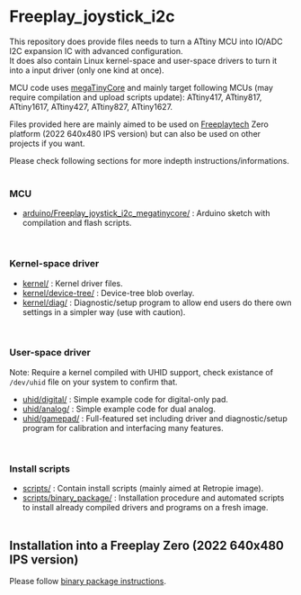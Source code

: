 # Freeplay_joystick_i2c
This repository does provide files needs to turn a ATtiny MCU into IO/ADC I2C expansion IC with advanced configuration.  
It does also contain Linux kernel-space and user-space drivers to turn it into a input driver (only one kind at once).

MCU code uses [megaTinyCore](https://github.com/SpenceKonde/megaTinyCore) and mainly target following MCUs (may require compilation and upload scripts update): ATtiny417, ATtiny817, ATtiny1617, ATtiny427, ATtiny827, ATtiny1627.

Files provided here are mainly aimed to be used on [Freeplaytech](https://www.freeplaytech.com/) Zero platform (2022 640x480 IPS version) but can also be used on other projects if you want.

Please check following sections for more indepth instructions/informations.
<br><br>

### MCU
- [arduino/Freeplay_joystick_i2c_megatinycore/](arduino/Freeplay_joystick_i2c_megatinycore/) : Arduino sketch with compilation and flash scripts.
<br>

### Kernel-space driver
- [kernel/](kernel/) : Kernel driver files.
- [kernel/device-tree/](kernel/device-tree/) : Device-tree blob overlay.
- [kernel/diag/](kernel/diag/) : Diagnostic/setup program to allow end users do there own settings in a simpler way (use with caution).
<br>

### User-space driver
Note: Require a kernel compiled with UHID support, check existance of ``/dev/uhid`` file on your system to confirm that.  
- [uhid/digital/](uhid/digital/) : Simple example code for digital-only pad.
- [uhid/analog/](uhid/analog/) : Simple example code for dual analog.
- [uhid/gamepad/](uhid/gamepad/) : Full-featured set including driver and diagnostic/setup program for calibration and interfacing many features.
<br>

### Install scripts
- [scripts/](scripts/) : Contain install scripts (mainly aimed at Retropie image).
- [scripts/binary_package/](scripts/binary_package/) : Installation procedure and automated scripts to install already compiled drivers and programs on a fresh image.
<br><br>

## Installation into a Freeplay Zero (2022 640x480 IPS version)
Please follow [binary package instructions](scripts/binary_package/README.md).



